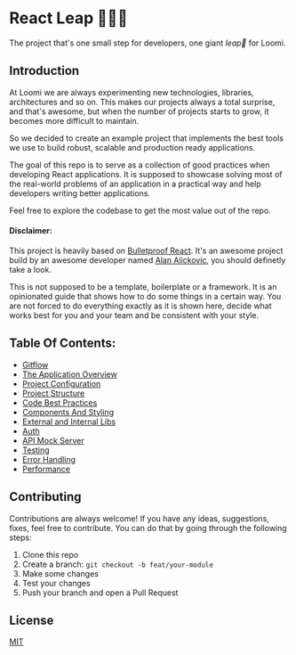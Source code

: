 # React Leap 🚀👨‍🚀

The project that's one small step for developers, one giant _leap🚀_ for Loomi.

## Introduction

At Loomi we are always experimenting new technologies, libraries, architectures and so on. This makes our projects always a total surprise, and that's awesome, but when the number of projects starts to grow, it becomes more difficult to maintain.

So we decided to create an example project that implements the best tools we use to build robust, scalable and production ready applications.

The goal of this repo is to serve as a collection of good practices when developing React applications. It is supposed to showcase solving most of the real-world problems of an application in a practical way and help developers writing better applications.

Feel free to explore the codebase to get the most value out of the repo.

#### Disclaimer:

This project is heavily based on [Bulletproof React](https://github.com/alan2207/bulletproof-react). It's an awesome project build by an awesome developer named [Alan Alickovic](https://github.com/alan2207), you should definetly take a look.

This is not supposed to be a template, boilerplate or a framework. It is an opinionated guide that shows how to do some things in a certain way. You are not forced to do everything exactly as it is shown here, decide what works best for you and your team and be consistent with your style.

## Table Of Contents:

- [Gitflow](docs/gitflow.md)
- [The Application Overview](docs/application-overview.md)
- [Project Configuration](docs/project-configuration.md)
- [Project Structure](docs/project-structure.md)
- [Code Best Practices](docs/code-best-practices.md)
- [Components And Styling](docs/components-and-styling.md)
- [External and Internal Libs]('docs/external-internal-libs.md')
- [Auth](docs/auth.md)
- [API Mock Server](docs/api-mock-server.md)
- [Testing](docs/testing.md)
- [Error Handling](docs/error-handling.md)
- [Performance](docs/performance.md)

## Contributing

Contributions are always welcome! If you have any ideas, suggestions, fixes, feel free to contribute. You can do that by going through the following steps:

1. Clone this repo
2. Create a branch: `git checkout -b feat/your-module`
3. Make some changes
4. Test your changes
5. Push your branch and open a Pull Request

## License

[MIT](https://choosealicense.com/licenses/mit/)
